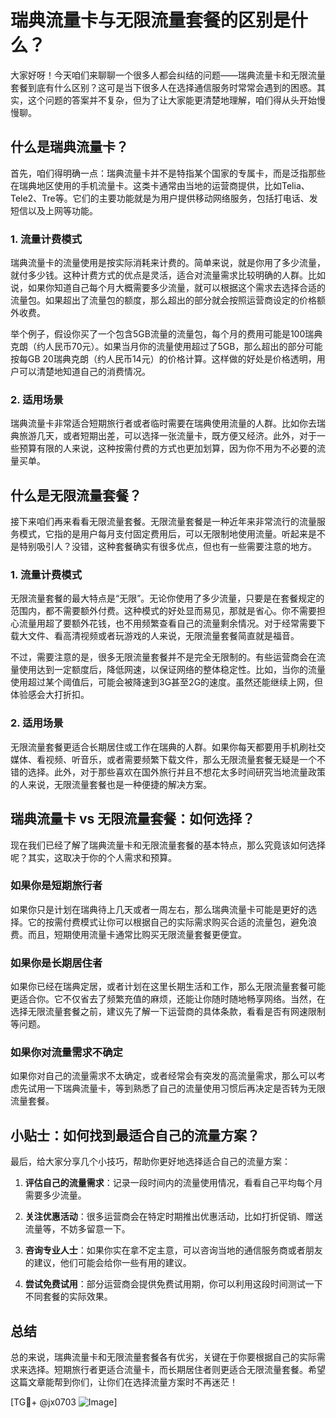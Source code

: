 # 瑞典流量卡与无限流量套餐的区别是什么？

大家好呀！今天咱们来聊聊一个很多人都会纠结的问题——瑞典流量卡和无限流量套餐到底有什么区别？这可是当下很多人在选择通信服务时常常会遇到的困惑。其实，这个问题的答案并不复杂，但为了让大家能更清楚地理解，咱们得从头开始慢慢聊。

## 什么是瑞典流量卡？

首先，咱们得明确一点：瑞典流量卡并不是特指某个国家的专属卡，而是泛指那些在瑞典地区使用的手机流量卡。这类卡通常由当地的运营商提供，比如Telia、Tele2、Tre等。它们的主要功能就是为用户提供移动网络服务，包括打电话、发短信以及上网等功能。

### 1. 流量计费模式

瑞典流量卡的流量使用是按实际消耗来计费的。简单来说，就是你用了多少流量，就付多少钱。这种计费方式的优点是灵活，适合对流量需求比较明确的人群。比如说，如果你知道自己每个月大概需要多少流量，就可以根据这个需求去选择合适的流量包。如果超出了流量包的额度，那么超出的部分就会按照运营商设定的价格额外收费。

举个例子，假设你买了一个包含5GB流量的流量包，每个月的费用可能是100瑞典克朗（约人民币70元）。如果当月你的流量使用超过了5GB，那么超出的部分可能按每GB 20瑞典克朗（约人民币14元）的价格计算。这样做的好处是价格透明，用户可以清楚地知道自己的消费情况。

### 2. 适用场景

瑞典流量卡非常适合短期旅行者或者临时需要在瑞典使用流量的人群。比如你去瑞典旅游几天，或者短期出差，可以选择一张流量卡，既方便又经济。此外，对于一些预算有限的人来说，这种按需付费的方式也更加划算，因为你不用为不必要的流量买单。

## 什么是无限流量套餐？

接下来咱们再来看看无限流量套餐。无限流量套餐是一种近年来非常流行的流量服务模式，它指的是用户每月支付固定费用后，可以无限制地使用流量。听起来是不是特别吸引人？没错，这种套餐确实有很多优点，但也有一些需要注意的地方。

### 1. 流量计费模式

无限流量套餐的最大特点是“无限”。无论你使用了多少流量，只要是在套餐规定的范围内，都不需要额外付费。这种模式的好处显而易见，那就是省心。你不需要担心流量用超了要额外花钱，也不用频繁查看自己的流量剩余情况。对于经常需要下载大文件、看高清视频或者玩游戏的人来说，无限流量套餐简直就是福音。

不过，需要注意的是，很多无限流量套餐并不是完全无限制的。有些运营商会在流量使用达到一定额度后，降低网速，以保证网络的整体稳定性。比如，当你的流量使用超过某个阈值后，可能会被降速到3G甚至2G的速度。虽然还能继续上网，但体验感会大打折扣。

### 2. 适用场景

无限流量套餐更适合长期居住或工作在瑞典的人群。如果你每天都要用手机刷社交媒体、看视频、听音乐，或者需要频繁下载文件，那么无限流量套餐无疑是一个不错的选择。此外，对于那些喜欢在国外旅行并且不想花太多时间研究当地流量政策的人来说，无限流量套餐也是一种便捷的解决方案。

## 瑞典流量卡 vs 无限流量套餐：如何选择？

现在我们已经了解了瑞典流量卡和无限流量套餐的基本特点，那么究竟该如何选择呢？其实，这取决于你的个人需求和预算。

### 如果你是短期旅行者

如果你只是计划在瑞典待上几天或者一周左右，那么瑞典流量卡可能是更好的选择。它的按需付费模式让你可以根据自己的实际需求购买合适的流量包，避免浪费。而且，短期使用流量卡通常比购买无限流量套餐更便宜。

### 如果你是长期居住者

如果你已经在瑞典定居，或者计划在这里长期生活和工作，那么无限流量套餐可能更适合你。它不仅省去了频繁充值的麻烦，还能让你随时随地畅享网络。当然，在选择无限流量套餐之前，建议先了解一下运营商的具体条款，看看是否有网速限制等问题。

### 如果你对流量需求不确定

如果你对自己的流量需求不太确定，或者经常会有突发的高流量需求，那么可以考虑先试用一下瑞典流量卡，等到熟悉了自己的流量使用习惯后再决定是否转为无限流量套餐。

## 小贴士：如何找到最适合自己的流量方案？

最后，给大家分享几个小技巧，帮助你更好地选择适合自己的流量方案：

1. **评估自己的流量需求**：记录一段时间内的流量使用情况，看看自己平均每个月需要多少流量。
   
2. **关注优惠活动**：很多运营商会在特定时期推出优惠活动，比如打折促销、赠送流量等，不妨多留意一下。

3. **咨询专业人士**：如果你实在拿不定主意，可以咨询当地的通信服务商或者朋友的建议，他们可能会给你一些有用的建议。

4. **尝试免费试用**：部分运营商会提供免费试用期，你可以利用这段时间测试一下不同套餐的实际效果。

## 总结

总的来说，瑞典流量卡和无限流量套餐各有优劣，关键在于你要根据自己的实际需求来选择。短期旅行者更适合流量卡，而长期居住者则更适合无限流量套餐。希望这篇文章能帮到你们，让你们在选择流量方案时不再迷茫！

[TG💪+ @jx0703 ![Image](https://github.com/user-attachments/assets/dbca1d08-cadb-493c-b0ec-ad6f7a83f270)]